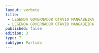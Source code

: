 ```yaml
---
layout: verbete
title:
 - LEGENDA GOVERNADOR OTAVIO MANGABEIRA
 - LEGENDA GOVERNADOR OTÁVIO MANGABEIRA
published: false
edition: 3  
type: T
subtype: Partido
---
```


